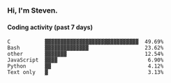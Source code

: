 ### Hi, I'm Steven.

#### Coding activity (past 7 days)
```
C           ▓▓▓▓▓▓▓▓▓▓▓▓▓▓▓▓▓▓▓▓▓▓▓▓▓▓▓▓▓▓  49.69%
Bash        ▓▓▓▓▓▓▓▓▓▓▓▓▓▓                  23.62%
other       ▓▓▓▓▓▓▓                         12.54%
JavaScript  ▓▓▓▓                             6.90%
Python      ▓▓                               4.12%
Text only   ▓                                3.13%
```
